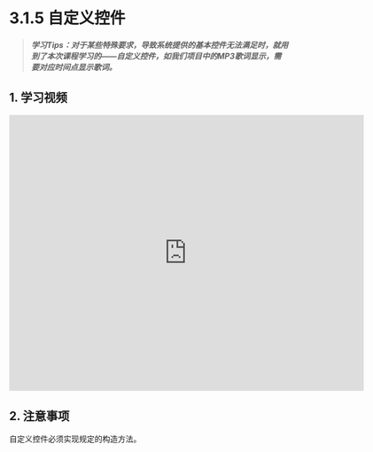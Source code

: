 # 3.1.5 自定义控件

>##### 学习Tips：对于某些特殊要求，导致系统提供的基本控件无法满足时，就用到了本次课程学习的——自定义控件，如我们项目中的MP3歌词显示，需要对应时间点显示歌词。

## 1. 学习视频

<iframe frameborder="0" width="640" height="498" src="https://v.qq.com/iframe/player.html?vid=z0180bhmznp&tiny=0&auto=0" allowfullscreen></iframe>

## 2. 注意事项

<p>自定义控件必须实现规定的构造方法。</p>
